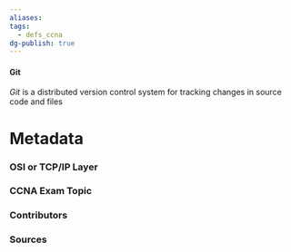 ```yaml
---
aliases: 
tags:
  - defs_ccna
dg-publish: true
---
```

#### Git
*Git* is a distributed version control system for tracking changes in source code and files

# Metadata
### OSI or TCP/IP Layer

### CCNA Exam Topic

### Contributors

### Sources


